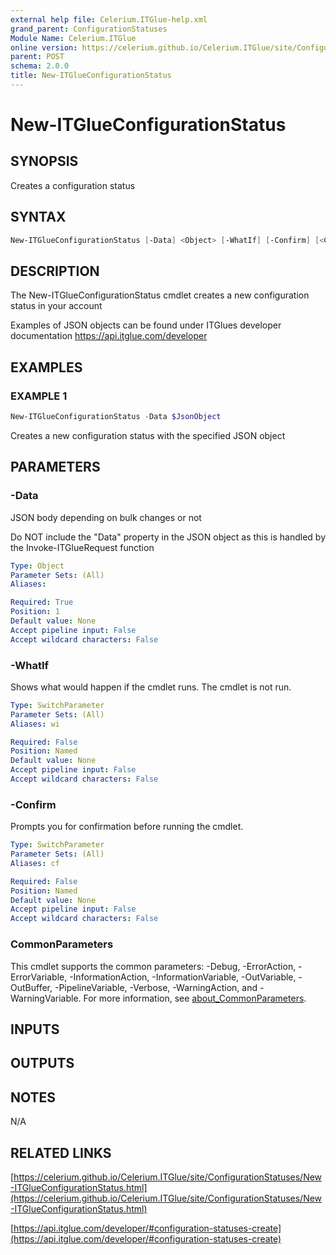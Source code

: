 ```yaml
---
external help file: Celerium.ITGlue-help.xml
grand_parent: ConfigurationStatuses
Module Name: Celerium.ITGlue
online version: https://celerium.github.io/Celerium.ITGlue/site/ConfigurationStatuses/New-ITGlueConfigurationStatus.html
parent: POST
schema: 2.0.0
title: New-ITGlueConfigurationStatus
---
```


# New-ITGlueConfigurationStatus

## SYNOPSIS
Creates a configuration status

## SYNTAX

```powershell
New-ITGlueConfigurationStatus [-Data] <Object> [-WhatIf] [-Confirm] [<CommonParameters>]
```

## DESCRIPTION
The New-ITGlueConfigurationStatus cmdlet creates a new configuration
status in your account

Examples of JSON objects can be found under ITGlues developer documentation
    https://api.itglue.com/developer

## EXAMPLES

### EXAMPLE 1
```powershell
New-ITGlueConfigurationStatus -Data $JsonObject
```

Creates a new configuration status with the specified JSON object

## PARAMETERS

### -Data
JSON body depending on bulk changes or not

Do NOT include the "Data" property in the JSON object as this is handled
by the Invoke-ITGlueRequest function

```yaml
Type: Object
Parameter Sets: (All)
Aliases:

Required: True
Position: 1
Default value: None
Accept pipeline input: False
Accept wildcard characters: False
```

### -WhatIf
Shows what would happen if the cmdlet runs.
The cmdlet is not run.

```yaml
Type: SwitchParameter
Parameter Sets: (All)
Aliases: wi

Required: False
Position: Named
Default value: None
Accept pipeline input: False
Accept wildcard characters: False
```

### -Confirm
Prompts you for confirmation before running the cmdlet.

```yaml
Type: SwitchParameter
Parameter Sets: (All)
Aliases: cf

Required: False
Position: Named
Default value: None
Accept pipeline input: False
Accept wildcard characters: False
```

### CommonParameters
This cmdlet supports the common parameters: -Debug, -ErrorAction, -ErrorVariable, -InformationAction, -InformationVariable, -OutVariable, -OutBuffer, -PipelineVariable, -Verbose, -WarningAction, and -WarningVariable. For more information, see [about_CommonParameters](http://go.microsoft.com/fwlink/?LinkID=113216).

## INPUTS

## OUTPUTS

## NOTES
N/A

## RELATED LINKS

[https://celerium.github.io/Celerium.ITGlue/site/ConfigurationStatuses/New-ITGlueConfigurationStatus.html](https://celerium.github.io/Celerium.ITGlue/site/ConfigurationStatuses/New-ITGlueConfigurationStatus.html)

[https://api.itglue.com/developer/#configuration-statuses-create](https://api.itglue.com/developer/#configuration-statuses-create)

